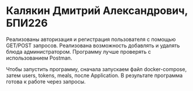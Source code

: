 # Калякин Дмитрий Александрович, БПИ226

Реализованы авторизация и регистрация пользователя с помощью GET/POST запросов. Реализована возможность добавлять и удалять блюда администратором. Программу лучше проверять с использованием Postman.

Чтобы запустить программу, сначала запускаем файл docker-compose, затем users, tokens, meals, после Application. В результате программа готова к работе через запросы.
